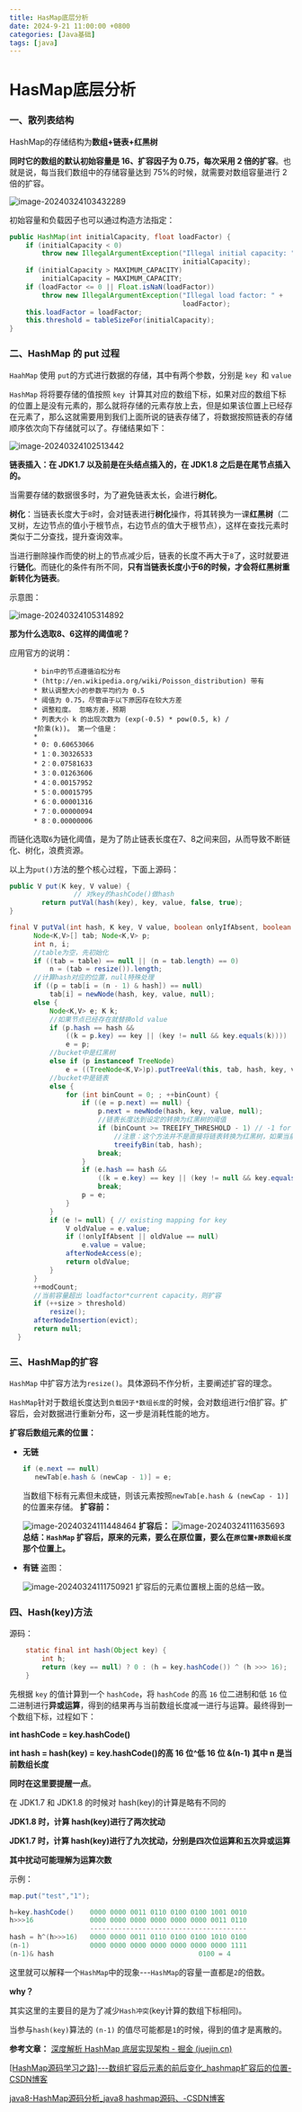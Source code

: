 ```yaml
---
title: HasMap底层分析
date: 2024-9-21 11:00:00 +0800
categories: [Java基础]
tags: [java]
---
```


# HasMap底层分析

### 一、散列表结构

HashMap的存储结构为**数组+链表+红黑树**

**同时它的数组的默认初始容量是 16、扩容因子为 0.75，每次采用 2 倍的扩容**。也就是说，每当我们数组中的存储容量达到 75%的时候，就需要对数组容量进行 2 倍的扩容。

![image-20240324103432289](/assets/blog-image/blog2/hash1.png)

初始容量和负载因子也可以通过构造方法指定：

```java
public HashMap(int initialCapacity, float loadFactor) {
    if (initialCapacity < 0)
        throw new IllegalArgumentException("Illegal initial capacity: " +
                                           initialCapacity);
    if (initialCapacity > MAXIMUM_CAPACITY)
        initialCapacity = MAXIMUM_CAPACITY;
    if (loadFactor <= 0 || Float.isNaN(loadFactor))
        throw new IllegalArgumentException("Illegal load factor: " +
                                           loadFactor);
    this.loadFactor = loadFactor;
    this.threshold = tableSizeFor(initialCapacity);
}
```



### 二、HashMap 的 put 过程

`HaahMap` 使用 `put`的方式进行数据的存储，其中有两个参数，分别是 `key `和 `value`

`HashMap` 将将要存储的值按照 `key `计算其对应的数组下标，如果对应的数组下标的位置上是没有元素的，那么就将存储的元素存放上去，但是如果该位置上已经存在元素了，那么这就需要用到我们上面所说的链表存储了，将数据按照链表的存储顺序依次向下存储就可以了。存储结果如下：

![image-20240324102513442](/assets/blog-image/blog2/hash2.png)

**链表插入：在 JDK1.7 以及前是在头结点插入的，在 JDK1.8 之后是在尾节点插入的。**

当需要存储的数据很多时，为了避免链表太长，会进行**树化**。

**树化**：当链表长度大于`8`时，会对链表进行**树化**操作，将其转换为一课**红黑树**（二叉树，左边节点的值小于根节点，右边节点的值大于根节点），这样在查找元素时类似于二分查找，提升查询效率。

当进行删除操作而使的树上的节点减少后，链表的长度不再大于`8`了，这时就要进行**链化**。而链化的条件有所不同，**只有当链表长度小于6的时候，才会将红黑树重新转化为链表**。

示意图：

![image-20240324105314892](/assets/blog-image/blog2/hash3.png)

**那为什么选取8、6这样的阈值呢？**

应用官方的说明：

```
      * bin中的节点遵循泊松分布
      * (http://en.wikipedia.org/wiki/Poisson_distribution) 带有
      * 默认调整大小的参数平均约为 0.5
      * 阈值为 0.75，尽管由于以下原因存在较大方差
      * 调整粒度。 忽略方差，预期
      * 列表大小 k 的出现次数为 (exp(-0.5) * pow(0.5, k) /
      *阶乘(k))。 第一个值是：
      *
      * 0: 0.60653066
      * 1：0.30326533
      * 2：0.07581633
      * 3：0.01263606
      * 4：0.00157952
      * 5：0.00015795
      * 6：0.00001316
      * 7：0.00000094
      * 8：0.00000006
```

而链化选取`6`为链化阈值，是为了防止链表长度在7、8之间来回，从而导致不断链化、树化，浪费资源。



以上为`put()`方法的整个核心过程，下面上源码：

```java
public V put(K key, V value) {
				// 对key的hashCode()做hash
        return putVal(hash(key), key, value, false, true);
}

final V putVal(int hash, K key, V value, boolean onlyIfAbsent, boolean evict) {
      Node<K,V>[] tab; Node<K,V> p; 
      int n, i;
      //table为空，先初始化
      if ((tab = table) == null || (n = tab.length) == 0)
          n = (tab = resize()).length;
      //计算hash对应的位置，null特殊处理
      if ((p = tab[i = (n - 1) & hash]) == null)
          tab[i] = newNode(hash, key, value, null);
      else {
          Node<K,V> e; K k;
          //如果节点已经存在就替换old value
          if (p.hash == hash &&
              ((k = p.key) == key || (key != null && key.equals(k))))
              e = p;
          //bucket中是红黑树
          else if (p instanceof TreeNode)
              e = ((TreeNode<K,V>)p).putTreeVal(this, tab, hash, key, value);
	      //bucket中是链表
          else {
              for (int binCount = 0; ; ++binCount) {
                  if ((e = p.next) == null) {
                      p.next = newNode(hash, key, value, null);
                      //链表长度达到设定的转换为红黑树的阈值
                      if (binCount >= TREEIFY_THRESHOLD - 1) // -1 for 1st
		                  //注意：这个方法并不是直接将链表转换为红黑树，如果当前buckets长度小于64，则扩容，否则将链表转换为红黑树
                          treeifyBin(tab, hash);
                      break;
                  }
                  if (e.hash == hash &&
                      ((k = e.key) == key || (key != null && key.equals(k))))
                      break;
                  p = e;
              }
          }
          if (e != null) { // existing mapping for key
              V oldValue = e.value;
              if (!onlyIfAbsent || oldValue == null)
                  e.value = value;
              afterNodeAccess(e);
              return oldValue;
          }
      }
      ++modCount;
      //当前容量超出 loadfactor*current capacity，则扩容
      if (++size > threshold)
          resize();
      afterNodeInsertion(evict);
      return null;
  }
```

### 三、HashMap的扩容

`HashMap` 中扩容方法为`resize()`。具体源码不作分析，主要阐述扩容的理念。

`HashMap`针对于数组长度达到`负载因子*数组长度`的时候，会对数组进行`2`倍扩容。扩容后，会对数据进行重新分布，这一步是消耗性能的地方。

**扩容后数组元素的位置：**

- **无链**

  ```java
  if (e.next == null)
     newTab[e.hash & (newCap - 1)] = e;
  ```

  当数组下标有元素但未成链，则该元素按照`newTab[e.hash & (newCap - 1)]`的位置来存储。
  **扩容前：**

  ![image-20240324111448464](/assets/blog-image/blog2/hash4.png)
  **扩容后：**
  ![image-20240324111635693](/assets/blog-image/blog2/hash5.png)
  **总结：`HashMap` 扩容后，原来的元素，要么在原位置，要么在`原位置+原数组长度` 那个位置上。**

- **有链**
  盗图：

  ![image-20240324111750921](/assets/blog-image/blog2/hash6.png)
  扩容后的元素位置根上面的总结一致。

### 四、Hash(key)方法

源码：

```java
    static final int hash(Object key) {
        int h;
        return (key == null) ? 0 : (h = key.hashCode()) ^ (h >>> 16);
    }
```

先根据 `key` 的值计算到一个 `hashCode`，将 `hashCode` 的高 `16` 位二进制和低 `16` 位二进制进行**异或运算**，得到的结果再与当前数组长度减一进行与运算。最终得到一个数组下标，过程如下：

**int hashCode = key.hashCode()**

**int hash = hash(key) = key.hashCode()的高 16 位^低 16 位 &(n-1) 其中 n 是当前数组长度**

**同时在这里要提醒一点**。

在 JDK1.7 和 JDK1.8 的时候对 hash(key)的计算是略有不同的

**JDK1.8 时，计算 hash(key)进行了两次扰动**

**JDK1.7 时，计算 hash(key)进行了九次扰动，分别是四次位运算和五次异或运算**

**其中扰动可能理解为运算次数**

示例：

```java
map.put("test","1");

h=key.hashCode()	0000 0000 0011 0110 0100 0100 1001 0010
h>>>16		        0000 0000 0000 0000 0000 0000 0011 0110
	                ---------------------------------------
hash = h^(h>>>16)	0000 0000 0011 0110 0100 0100 1010 0100
(n-1)       		0000 0000 0000 0000 0000 0000 0000 1111
(n-1)& hash			                           0100 = 4
```



这里就可以解释一个`HashMap`中的现象---`HashMap`的容量一直都是`2`的倍数。

**why？**

其实这里的主要目的是为了减少`Hash冲突`(key计算的数组下标相同)。

当参与`hash(key)`算法的 `(n-1)` 的值尽可能都是`1`的时候，得到的值才是离散的。



**参考文章：**
[深度解析 HashMap 底层实现架构 - 掘金 (juejin.cn)](https://juejin.cn/post/6985369345207566373#heading-5)

[[HashMap源码学习之路\]---数组扩容后元素的前后变化_hashmap扩容后的位置-CSDN博客](https://blog.csdn.net/wohaqiyi/article/details/81448176)

[java8-HashMap源码分析_java8 hashmap源码、-CSDN博客](https://blog.csdn.net/Yin_Tang/article/details/78571118?spm=1001.2014.3001.5501)
